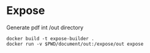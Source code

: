 # Expose

Generate pdf int /out directory 

```
docker build -t expose-builder .
docker run -v $PWD/document/out:/expose/out expose
```